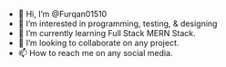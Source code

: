 - 👋 Hi, I’m @Furqan01510
- 👀 I’m interested in programming, testing, & designing
- 🌱 I’m currently learning Full Stack MERN Stack.
- 💞️ I’m looking to collaborate on any project. 
- 📫 How to reach me on any social media. 

<!---
Furqan01510/Furqan01510 is a ✨ special ✨ repository because its `README.md` (this file) appears on your GitHub profile.
You can click the Preview link to take a look at your changes.
--->
